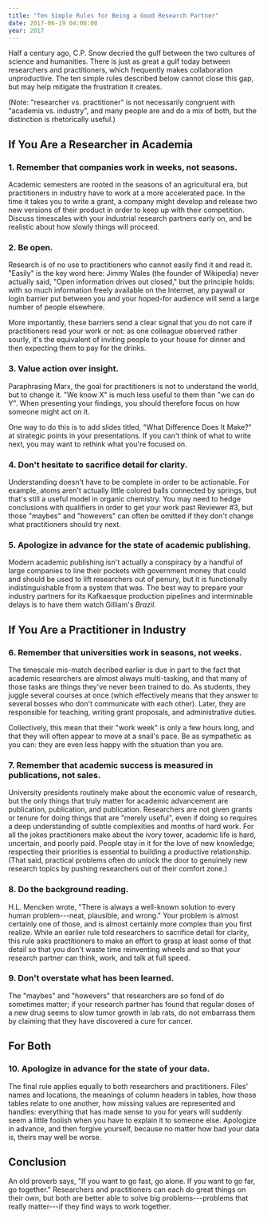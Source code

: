 ```yaml
---
title: "Ten Simple Rules for Being a Good Research Partner"
date: 2017-06-19 04:00:00
year: 2017
---
```

<p>Half a century ago, C.P. Snow decried the gulf between the two
cultures of science and humanities.  There is just as great a gulf
today between researchers and practitioners, which frequently makes
collaboration unproductive.  The ten simple rules described below
cannot close this gap, but may help mitigate the frustration it
creates.</p>

<p>(Note: "researcher vs. practitioner" is not necessarily congruent with
"academia vs. industry", and many people are and do a mix of both, but
the distinction is rhetorically useful.)</p>

<h2>If You Are a Researcher in Academia</h2>

<h3>1. Remember that companies work in weeks, not seasons.</h3>

<p>Academic semesters are rooted in the seasons of an agricultural
era, but practitioners in industry have to work at a more accelerated
pace.  In the time it takes you to write a grant, a company might
develop and release two new versions of their product in order to keep
up with their competition.  Discuss timescales with your industrial
research partners early on, and be realistic about how slowly things
will proceed.</p>

<h3>2. Be open.</h3>

<p>Research is of no use to practitioners who cannot easily find it
and read it.  "Easily" is the key word here: Jimmy Wales (the founder
of Wikipedia) never actually said, "Open information drives out
closed," but the principle holds: with so much information freely
available on the Internet, any paywall or login barrier put between
you and your hoped-for audience will send a large number of people
elsewhere.</p>

<p>More importantly, these barriers send a clear signal that you do
not care if practitioners read your work or not: as one colleague
observed rather sourly, it's the equivalent of inviting people to your
house for dinner and then expecting them to pay for the drinks.</p>

<h3>3. Value action over insight.</h3>

<p>Paraphrasing Marx, the goal for practitioners is not to understand
the world, but to change it.  "We know X" is much less useful to them
than "we can do Y".  When presenting your findings, you should
therefore focus on how someone might act on it.</p>

<p>One way to do this is to add slides titled, "What Difference Does
It Make?"  at strategic points in your presentations.  If you can't
think of what to write next, you may want to rethink what you're
focused on.</p>

<h3>4. Don't hesitate to sacrifice detail for clarity.</h3>

<p>Understanding doesn't have to be complete in order to be
actionable.  For example, atoms aren't actually little colored balls
connected by springs, but that's still a useful model in organic
chemistry.  You may need to hedge conclusions with qualifiers in order
to get your work past Reviewer #3, but those "maybes" and "howevers"
can often be omitted if they don't change what practitioners should
try next.</p>

<h3>5. Apologize in advance for the state of academic publishing.</h3>

<p>Modern academic publishing isn't actually a conspiracy by a handful
of large companies to line their pockets with government money that
could and should be used to lift researchers out of penury, but it is
functionally indistinguishable from a system that was.  The best way
to prepare your industry partners for its Kafkaesque production
pipelines and interminable delays is to have them watch Gilliam's
<em>Brazil</em>.</p>

<h2>If You Are a Practitioner in Industry</h2>

<h3>6. Remember that universities work in seasons, not weeks.</h3>

<p>The timescale mis-match decribed earlier is due in part to the fact
that academic researchers are almost always multi-tasking, and that
many of those tasks are things they've never been trained to do.  As
students, they juggle several courses at once (which effectively means
that they answer to several bosses who don't communicate with each
other).  Later, they are responsible for teaching, writing grant
proposals, and administrative duties.</p>

<p>Collectively, this mean that their "work week" is only a few hours
long, and that they will often appear to move at a snail's pace.  Be
as sympathetic as you can: they are even less happy with the situation
than you are.</p>

<h3>7. Remember that academic success is measured in publications, not sales.</h3>

<p>University presidents routinely make about the economic value of
research, but the only things that truly matter for academic
advancement are publication, publication, and publication.
Researchers are not given grants or tenure for doing things that are
"merely useful", even if doing so requires a deep understanding of
subtle complexities and months of hard work.  For all the jokes
practitioners make about the ivory tower, academic life is hard,
uncertain, and poorly paid.  People stay in it for the love of new
knowledge; respecting their priorities is essential to building a
productive relationship.  (That said, practical problems often do
unlock the door to genuinely new research topics by pushing
researchers out of their comfort zone.)</p>

<h3>8. Do the background reading.</h3>

<p>H.L. Mencken wrote, "There is always a well-known solution to every
human problem---neat, plausible, and wrong."  Your problem is almost
certainly one of those, and is almost certainly more complex than you
first realize.  While an earlier rule told researchers to sacrifice
detail for clarity, this rule asks practitioners to make an effort to
grasp at least some of that detail so that you don't waste time
reinventing wheels and so that your research partner can think, work,
and talk at full speed.</p>

<h3>9. Don't overstate what has been learned.</h3>

<p>The "maybes" and "howevers" that researchers are so fond of do
sometimes matter; if your research partner has found that regular
doses of a new drug seems to slow tumor growth in lab rats, do not
embarrass them by claiming that they have discovered a cure for
cancer.</p>

<h2>For Both</h2>

<h3>10. Apologize in advance for the state of your data.</h3>

<p>The final rule applies equally to both researchers and
practitioners.  Files' names and locations, the meanings of column
headers in tables, how those tables relate to one another, how missing
values are represented and handles: everything that has made sense to
you for years will suddenly seem a little foolish when you have to
explain it to someone else.  Apologize in advance, and then forgive
yourself, because no matter how bad your data is, theirs may well be
worse.</p>

<h2>Conclusion</h2>

<p>An old proverb says, "If you want to go fast, go alone.  If you
want to go far, go together."  Researchers and practitioners can each
do great things on their own, but both are better able to solve big
problems---problems that really matter---if they find ways to work
together.</p>
